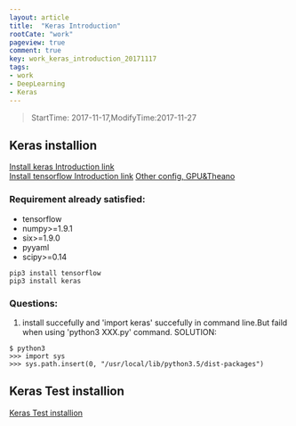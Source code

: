 ```yaml
---
layout: article
title:  "Keras Introduction"
rootCate: "work"
pageview: true
comment: true
key: work_keras_introduction_20171117
tags:
- work
- DeepLearning
- Keras
---
```


> StartTime: 2017-11-17,ModifyTime:2017-11-27  

<!---more--->

## Keras installion
[Install keras Introduction link](https://keras.io/#installation)  
[Install tensorflow Introduction link](https://www.tensorflow.org/install/)
[Other config, GPU&Theano](https://www.pyimagesearch.com/2016/07/18/installing-keras-for-deep-learning/)
### Requirement already satisfied:
+ tensorflow
+ numpy>=1.9.1
+ six>=1.9.0
+ pyyaml
+ scipy>=0.14
```
pip3 install tensorflow
pip3 install keras
```
### Questions:
1. install succefully and 'import keras' succefully in command line.But faild when using 'python3 XXX.py' command.
SOLUTION:
```
$ python3
>>> import sys
>>> sys.path.insert(0, "/usr/local/lib/python3.5/dist-packages")
```

## Keras Test installion
[Keras Test installion](https://keras-cn.readthedocs.io/en/latest/for_beginners/keras_linux/)
